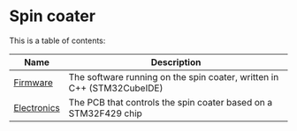 # Spin coater
This is a table of contents:

| Name  | Description |
| ------------- | ------------- |
| [Firmware](firmware)  | The software running on the spin coater, written in C++ (STM32CubeIDE)  |
| [Electronics](electronics)  | The PCB that controls the spin coater based on a STM32F429 chip  |
